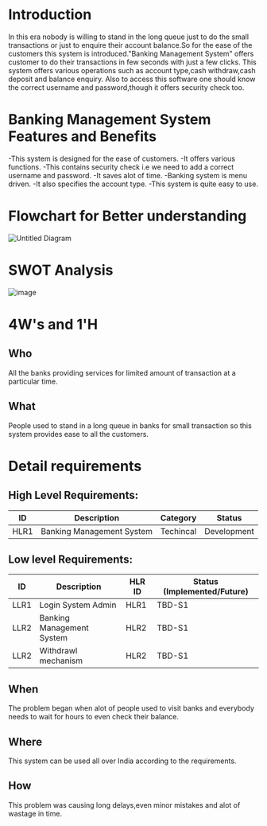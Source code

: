# Introduction

In this era nobody is willing to stand in the long queue just to do the small transactions or just to enquire their account balance.So for the ease of the customers this system is introduced."Banking Management System" offers customer to do their transactions in few seconds with just a few clicks.
This system offers various operations such as account type,cash withdraw,cash deposit and balance enquiry.
Also to access this software one should know the correct username and password,though it offers security check too.


# Banking Management System Features and Benefits

-This system is designed for the ease of customers.
-It offers various functions.
-This contains security check i.e we need to add a correct username and password.
-It saves alot of time.
-Banking system is menu driven.
-It also specifies the account type.
-This system is quite easy to use.

# Flowchart for Better understanding

![Untitled Diagram](https://user-images.githubusercontent.com/80736939/114734675-10414180-9d62-11eb-82bb-5fad1421342e.png)

# SWOT Analysis

![image](https://user-images.githubusercontent.com/80736939/114659847-efe99680-9d11-11eb-9e23-a6932d1fec73.png)


# 4W's and 1'H

## Who
All the banks providing services for limited amount of transaction at a particular time.

## What

People used to stand in a long queue in banks for small transaction so this system provides ease to all the customers.


# Detail requirements
## High Level Requirements: 
| ID | Description | Category | Status | 
| ----- | ----- | ------- | ---------|
| HLR1 | Banking Management System | Techincal | Development  | 

##  Low level Requirements:
 
| ID | Description | HLR ID | Status (Implemented/Future) |
| ------ | --------- | ------ | ----- |
| LLR1 | Login System Admin | HLR1 | TBD-S1 |
| LLR2 | Banking Management System | HLR2 | TBD-S1 |
| LLR2 | Withdrawl mechanism | HLR2 | TBD-S1 |





## When

The problem began when alot of people used to visit banks and everybody needs to wait for hours to even check their balance.

## Where

This system can be used all over India according to the requirements.

## How

This problem was causing long delays,even minor mistakes and alot of wastage in time.




